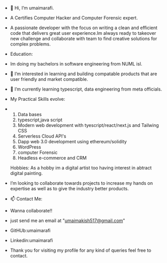 -  👋 Hi, I’m umaimarafi.
- A Certifies Computer Hacker and Computer Forensic expert.
- A passionate developer with the focus on writing a clean and efficient code that delivers great user experience.Im always ready to takeover new challenge and collaborate with team to find creative solutions  for complex problems.
- Education: 
- Im doing my bachelors in software engineering from NUML isl.
- 👀 I’m interested in learning and building compatable products that are user friendly and market compatible.
- 🌱 I’m currently learning typescript, data engineering from meta officials.
- My Practical Skills evolve:
- 1. Data bases
  2. typescript,java script
  3. Modern web development  with tyescript/react/next.js and Tailwing CSS
  4. Serverless Cloud API's
  5. Dapp web 3.0 development using ethereum/solidity
  6. WordPress
  7. computer Forensic
  8. Headless e-commerce and CRM
  
  Hobbies:
As a hobby im a digital artist too having interest in abtract digital painting.
-  I’m looking to collaborate towards projects to increase my hands on expertise as well as to give the industry better products.
- 📫 Contact Me:
- Wanna collaborate!!
-  just send me an email  at "umaimakish517@gmail.com"
-  GitHUb:umaimarafi
-  Linkedin:umaimarafi
-  Thank you for visiting my profile for any kind of queries feel free to contact.

